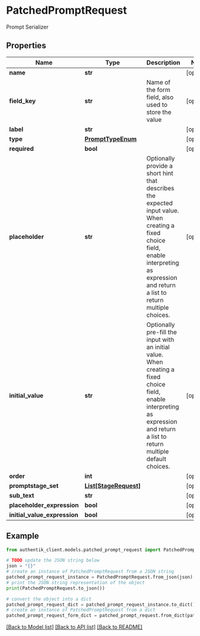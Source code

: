 # PatchedPromptRequest

Prompt Serializer

## Properties

Name | Type | Description | Notes
------------ | ------------- | ------------- | -------------
**name** | **str** |  | [optional] 
**field_key** | **str** | Name of the form field, also used to store the value | [optional] 
**label** | **str** |  | [optional] 
**type** | [**PromptTypeEnum**](PromptTypeEnum.md) |  | [optional] 
**required** | **bool** |  | [optional] 
**placeholder** | **str** | Optionally provide a short hint that describes the expected input value. When creating a fixed choice field, enable interpreting as expression and return a list to return multiple choices. | [optional] 
**initial_value** | **str** | Optionally pre-fill the input with an initial value. When creating a fixed choice field, enable interpreting as expression and return a list to return multiple default choices. | [optional] 
**order** | **int** |  | [optional] 
**promptstage_set** | [**List[StageRequest]**](StageRequest.md) |  | [optional] 
**sub_text** | **str** |  | [optional] 
**placeholder_expression** | **bool** |  | [optional] 
**initial_value_expression** | **bool** |  | [optional] 

## Example

```python
from authentik_client.models.patched_prompt_request import PatchedPromptRequest

# TODO update the JSON string below
json = "{}"
# create an instance of PatchedPromptRequest from a JSON string
patched_prompt_request_instance = PatchedPromptRequest.from_json(json)
# print the JSON string representation of the object
print(PatchedPromptRequest.to_json())

# convert the object into a dict
patched_prompt_request_dict = patched_prompt_request_instance.to_dict()
# create an instance of PatchedPromptRequest from a dict
patched_prompt_request_form_dict = patched_prompt_request.from_dict(patched_prompt_request_dict)
```
[[Back to Model list]](../README.md#documentation-for-models) [[Back to API list]](../README.md#documentation-for-api-endpoints) [[Back to README]](../README.md)


